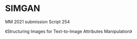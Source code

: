 # SIMGAN
MM 2021 submission
Script 254

《Structuring Images for Text-to-Image Attributes Manipulation》
